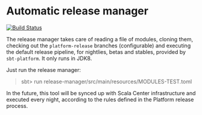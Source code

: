 # Automatic release manager
[![Build Status](http://stats.lassie.io:8001/api/badges/jvican/platform-staging/status.svg)](http://stats.lassie.io:8001/jvican/platform-staging)

The release manager takes care of reading a file of modules, cloning them,
checking out the `platform-release` branches (configurable) and executing
the default release pipeline, for nightlies, betas and stables, provided
by `sbt-platform`. It only runs in JDK8.

Just run the release manager:
> sbt> run release-manager/src/main/resources/MODULES-TEST.toml

In the future, this tool will be synced up with Scala Center infrastructure
and executed every night, according to the rules defined in the Platform
release process.
